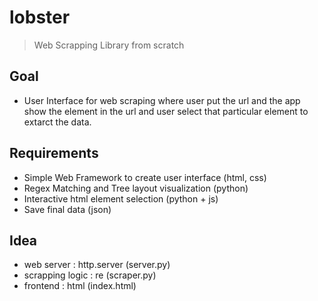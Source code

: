 # lobster
> Web Scrapping Library from scratch

## Goal
- User Interface for web scraping where user put the url and the app show the element in the url and user select that particular element to extarct the data.

## Requirements

- Simple Web Framework to create user interface (html, css)
- Regex Matching and Tree layout visualization (python)
- Interactive html element selection (python + js)
- Save final data (json)

## Idea

- web server : http.server (server.py)
- scrapping logic : re (scraper.py)
- frontend : html (index.html)
